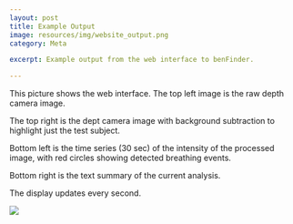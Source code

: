 ```yaml
---
layout: post
title: Example Output
image: resources/img/website_output.png
category: Meta

excerpt: Example output from the web interface to benFinder.

---
```


This picture shows the web interface.  The top left image is the raw depth
camera image.

The top right is the dept camera image with background subtraction to 
highlight just the test subject.

Bottom left is the time series (30 sec) of the intensity of the processed
image, with red circles showing detected breathing events.

Bottom right is the text summary of the current analysis.

The display updates every second.

<img src="{{site.baseurl}}/resources/img/website_output.png">
